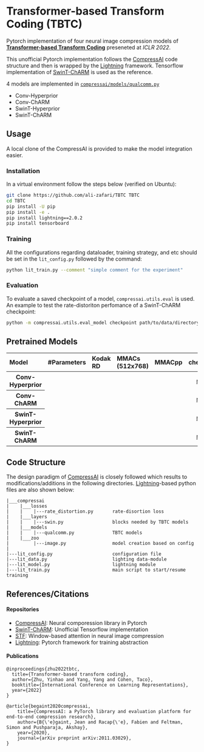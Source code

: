 # Transformer-based Transform Coding (TBTC)
Pytorch implementation of four neural image compression models of [**Transformer-based Transform Coding**](https://openreview.net/forum?id=IDwN6xjHnK8) preseneted at *ICLR 2022*.

This unofficial Pytorch implementation follows the [CompressAI](https://github.com/InterDigitalInc/CompressAI) code structure and then is wrapped by the [Lightning](https://github.com/Lightning-AI/lightning) framework. Tensorflow implementation of [SwinT-ChARM](https://github.com/Nikolai10/SwinT-ChARM) is used as the reference.


4 models are implemented in [`compressai/models/qualcomm.py`](compressai/models/qualcomm.py)
- Conv-Hyperprior
- Conv-ChARM
- SwinT-Hyperprior
- SwinT-ChARM

## Usage
A local clone of the CompressAI is provided to make the model integration easier.

### Installation
In a virtual environment follow the steps below (verified on Ubuntu):
```bash
git clone https://github.com/ali-zafari/TBTC TBTC
cd TBTC
pip install -U pip
pip install -e .
pip install lightning==2.0.2
pip install tensorboard
```
### Training
All the configurations regarding dataloader, training strategy, and etc should be set in the `lit_config.py` followed by the command:
```bash
python lit_train.py --comment "simple comment for the experiment"
```

### Evaluation
To evaluate a saved checkpoint of a model, `compressai.utils.eval` is used. An example to test the rate-distoriton perfomance of a SwinT-ChARM checkpoint:

```bash
python -m compressai.utils.eval_model checkpoint path/to/data/directory  -a zyc2022-swint-charm --cuda -v -p path/to/a/checkpoint
```

## Pretrained Models
<table>
  <thead>
    <tr style="text-align: left;">
      <th>Model</th>
      <th>#Parameters</th>
      <th>Kodak RD</th>
      <th>MMACs (512x768)</th>
      <th>MMACpp</th>
      <th>checkpoint</th>
      <th>conf</th>
      <th>tensorboard.dev</th>
    </tr>
  </thead>
  <tbody>
    <tr style="text-align: center;">
      <th>Conv-Hyperprior</th>
      <td></td>
      <td></td>
      <td></td>
      <td></td>
      <td><a href="">model</a></td>
      <td><a href="">conf</a></td>
      <td><a href="">logs</a></td>    
      </tr>
    <tr style="text-align: center;">
      <th>Conv-ChARM</th>
      <td></td>
      <td></td>
      <td></td>
      <td></td>
      <td><a href="">model</a></td>
      <td><a href="">conf</a></td>
      <td><a href="">logs</a></td>
    </tr>
    <tr style="text-align: center;">
      <th>SwinT-Hyperprior</th>
      <td></td>
      <td></td>
      <td></td>
      <td></td>
      <td><a href="">model</a></td>
      <td><a href="">conf</a></td>
      <td><a href="">logs</a></td> 
    </tr>
    <tr style="text-align: center;">
      <th>SwinT-ChARM</th>
      <td></td>
      <td></td>
      <td></td>
      <td></td>
      <td><a href="">model</a></td>
      <td><a href="">conf</a></td>
      <td><a href="">logs</a></td>    
    </tr>
  </tbody>
</table>

## Code Structure
The design paradigm of [CompressAI](https://github.com/InterDigitalInc/CompressAI) is closely followed which results to modifications/additions in the following directories. [Lightning](https://github.com/Lightning-AI/lightning)-based python files are also shown below:
```
|___compressai
|    |___losses
|    |    |---rate_distortion.py       rate-disortion loss
|    |___layers
|    |    |---swin.py                  blocks needed by TBTC models
|    |___models
|    |    |---qualcomm.py              TBTC models
|    |___zoo
|         |---image.py                 model creation based on config
|
|---lit_config.py                      configuration file
|---lit_data.py                        lighting data-module   
|---lit_model.py                       lightning module
|---lit_train.py                       main script to start/resume training
```

## References/Citations
#### Repositories
- [CompressAI](https://github.com/InterDigitalInc/CompressAI): Neural comporession library in Pytorch
- [SwinT-ChARM](https://github.com/Nikolai10/SwinT-ChARM): Unofficial Tensorflow implementation
- [STF](https://github.com/Googolxx/STF): Window-based attention in neural image compression
- [Lightning](https://github.com/Lightning-AI/lightning): Pytorch framework for training abstraction

#### Publications
```
@inproceedings{zhu2022tbtc,
  title={Transformer-based transform coding},
  author={Zhu, Yinhao and Yang, Yang and Cohen, Taco},
  booktitle={International Conference on Learning Representations},
  year={2022}
}

@article{begaint2020compressai,
	title={CompressAI: a PyTorch library and evaluation platform for end-to-end compression research},
	author={B{\'e}gaint, Jean and Racap{\'e}, Fabien and Feltman, Simon and Pushparaja, Akshay},
	year={2020},
	journal={arXiv preprint arXiv:2011.03029},
}
```
